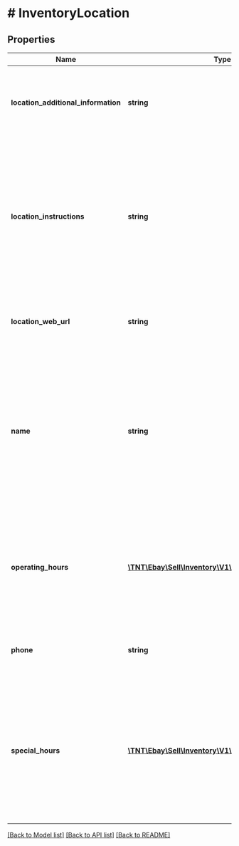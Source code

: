 # # InventoryLocation

## Properties

Name | Type | Description | Notes
------------ | ------------- | ------------- | -------------
**location_additional_information** | **string** | This text field is used by the merchant to provide/update additional information about an inventory location. Whatever text is passed in this field will replace the current text string defined for this field. If the text will not change, the same text should be passed in once again. &lt;br&gt;&lt;br&gt;&lt;b&gt;Max length&lt;/b&gt;: 256 | [optional]
**location_instructions** | **string** | This text field is generally used by the merchant to provide/update special pickup instructions for a store inventory location. Although this field is optional, it is recommended that merchants provide this field to create a pleasant and easy pickup experience for In-Store Pickup and Click and Collect orders. If this field is not included in the call request payload, eBay will use the default pickup instructions contained in the merchant&#39;s profile (if available). Whatever text is passed in this field will replace the current text string defined for this field. If the text will not change, the same text should be passed in once again. &lt;br&gt;&lt;br&gt;&lt;b&gt;Max length&lt;/b&gt;: 1000 | [optional]
**location_web_url** | **string** | This text field is used by the merchant to provide/update the Website address (URL) associated with the inventory location. The URL that is passed in this field will replace any other URL that may be defined for this field. &lt;br&gt;&lt;br&gt;&lt;b&gt;Max length&lt;/b&gt;: 512 | [optional]
**name** | **string** | This text field is used by the merchant to update the name of the inventory location. This name should be a human-friendly name as it will be in In-Store Pickup and Click and Collect listings. A name is not required for warehouse inventory locations. For store inventory locations, this field is not immediately required, but will be required before an offer enabled with the In-Store Pickup or Click and Collect capability can be published. So, if the seller omitted this field in the &lt;strong&gt;createInventoryLocation&lt;/strong&gt; call, it is required for an &lt;strong&gt;updateInventoryLocation&lt;/strong&gt; call. The name that is passed in this field will replace any other name that may be defined for this field. | [optional]
**operating_hours** | [**\TNT\Ebay\Sell\Inventory\V1\Model\OperatingHours[]**](OperatingHours.md) | This container is used to provide/update the regular operating hours for a store location during the days of the week. A &lt;strong&gt;dayOfWeekEnum&lt;/strong&gt; field and an &lt;strong&gt;intervals&lt;/strong&gt; container will be needed for each day of the week that the store location is open. Note that if operating hours are already set for an inventory location for a specific day of the week, whatever is set through an &lt;strong&gt;updateInventoryLocation&lt;/strong&gt; call will override those existing hours. | [optional]
**phone** | **string** | This text field is used by the merchant to provide/update the phone number for the inventory location. The phone number that is passed in this field will replace any other phone number that may be defined for this field. &lt;br&gt;&lt;br&gt;&lt;b&gt;Max length&lt;/b&gt;: 36 | [optional]
**special_hours** | [**\TNT\Ebay\Sell\Inventory\V1\Model\SpecialHours[]**](SpecialHours.md) | This container is used to provide/update the special operating hours for a store location on a specific date, such as a holiday. The special hours specified for the specific date will override the normal operating hours for that particular day of the week. If special hours have already been set up for an inventory location, specifying special hours through an &lt;strong&gt;updateInventoryLocation&lt;/strong&gt; call will only add to the list, unless the date(s) used are the same special date(s) already set up, in which case, the special hours set up through the &lt;strong&gt;updateInventoryLocation&lt;/strong&gt; call will override the existing special hours. | [optional]

[[Back to Model list]](../../README.md#models) [[Back to API list]](../../README.md#endpoints) [[Back to README]](../../README.md)
